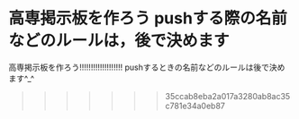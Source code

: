 高専掲示板を作ろう
pushする際の名前などのルールは，後で決めます
=======
高専掲示板を作ろう!!!!!!!!!!!!!!!!!!!
pushするときの名前などのルールは後で決めます^_^
>>>>>>> 35ccab8eba2a017a3280ab8ac35c781e34a0eb87
